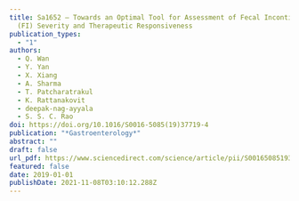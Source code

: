 ```yaml
---
title: Sa1652 – Towards an Optimal Tool for Assessment of Fecal Incontinence
  (FI) Severity and Therapeutic Responsiveness
publication_types:
  - "1"
authors:
  - Q. Wan
  - Y. Yan
  - X. Xiang
  - A. Sharma
  - T. Patcharatrakul
  - K. Rattanakovit
  - deepak-nag-ayyala
  - S. S. C. Rao
doi: https://doi.org/10.1016/S0016-5085(19)37719-4
publication: "*Gastroenterology*"
abstract: ""
draft: false
url_pdf: https://www.sciencedirect.com/science/article/pii/S0016508519377194
featured: false
date: 2019-01-01
publishDate: 2021-11-08T03:10:12.288Z
---
```


